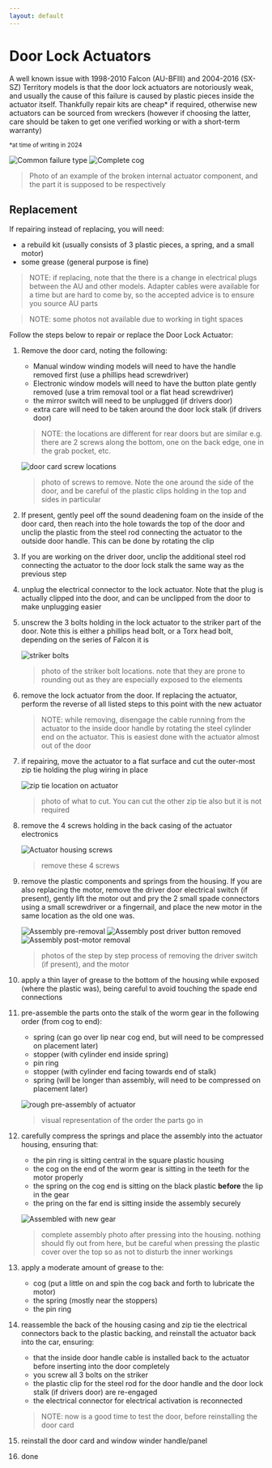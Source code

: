 ```yaml
---
layout: default
---
```


# Door Lock Actuators

A well known issue with 1998-2010 Falcon (AU-BFIII) and 2004-2016 (SX-SZ) Territory models is that the door lock actuators are notoriously weak, and usually the cause of this failure is caused by plastic pieces inside the actuator itself. Thankfully repair kits are cheap* if required, otherwise new actuators can be sourced from wreckers (however if choosing the latter, care should be taken to get one verified working or with a short-term warranty)

<sup>*at time of writing in 2024</sup>

![Common failure type](./failed-cog.jpg)
![Complete cog](./complete-cog.jpg)

> Photo of an example of the broken internal actuator component, and the part it is supposed to be respectively

## Replacement
If repairing instead of replacing, you will need:
- a rebuild kit (usually consists of 3 plastic pieces, a spring, and a small motor)
- some grease (general purpose is fine)

> NOTE: if replacing, note that the there is a change in electrical plugs between the AU and other models. Adapter cables were available for a time but are hard to come by, so the accepted advice is to ensure you source AU parts

> NOTE: some photos not available due to working in tight spaces

Follow the steps below to repair or replace the Door Lock Actuator:

1. Remove the door card, noting the following:
    - Manual window winding models will need to have the handle removed first (use a phillips head screwdriver)
    - Electronic window models will need to have the button plate gently removed (use a trim removal tool or a flat head screwdriver)
    - the mirror switch will need to be unplugged (if drivers door)
    - extra care will need to be taken around the door lock stalk (if drivers door)
    
    > NOTE: the locations are different for rear doors but are similar e.g. there are 2 screws along the bottom, one on the back edge, one in the grab pocket, etc.

    ![door card screw locations](../../Common/door-card-screws.jpg)

    > photo of screws to remove. Note the one around the side of the door, and be careful of the plastic clips holding in the top and sides in particular

1. If present, gently peel off the sound deadening foam on the inside of the door card, then reach into the hole towards the top of the door and unclip the plastic from the steel rod connecting the actuator to the outside door handle. This can be done by rotating the clip
1. If you are working on the driver door, unclip the additional steel rod connecting the actuator to the door lock stalk the same way as the previous step
1. unplug the electrical connector to the lock actuator. Note that the plug is actually clipped into the door, and can be unclipped from the door to make unplugging easier
1. unscrew the 3 bolts holding in the lock actuator to the striker part of the door. Note this is either a phillips head bolt, or a Torx head bolt, depending on the series of Falcon it is

    ![striker bolts](./striker-screws.jpg)

    > photo of the striker bolt locations. note that they are prone to rounding out as they are especially exposed to the elements

1. remove the lock actuator from the door. If replacing the actuator, perform the reverse of all listed steps to this point with the new actuator
    > NOTE: while removing, disengage the cable running from the actuator to the inside door handle by rotating the steel cylinder end on the actuator. This is easiest done with the actuator almost out of the door
    <!--TODO add a photo of the actuator cable on one of the spares-->
1. if repairing, move the actuator to a flat surface and cut the outer-most zip tie holding the plug wiring in place

    ![zip tie location on actuator](./cable-tie-cut.jpg)

    > photo of what to cut. You can cut the other zip tie also but it is not required

1. remove the 4 screws holding in the back casing of the actuator electronics
    
    ![Actuator housing screws](./actuator-housing-screws.jpg)

    > remove these 4 screws

1. remove the plastic components and springs from the housing. If you are also replacing the motor, remove the driver door electrical switch (if present), gently lift the motor out and pry the 2 small spade connectors using a small screwdriver or a fingernail, and place the new motor in the same location as the old one was.
    
    ![Assembly pre-removal](./old-actuator-exposed.jpg)
    ![Assembly post driver button removed](./actuator-driver-button-removed.jpg)
    ![Assembly post-motor removal](./actuator-motor-removed.jpg)

    > photos of the step by step process of removing the driver switch (if present), and the motor

1. apply a thin layer of grease to the bottom of the housing while exposed (where the plastic was), being careful to avoid touching the spade end connections
1. pre-assemble the parts onto the stalk of the worm gear in the following order (from cog to end):
    - spring (can go over lip near cog end, but will need to be compressed on placement later)
    - stopper (with cylinder end inside spring)
    - pin ring
    - stopper (with cylinder end facing towards end of stalk)
    - spring (will be longer than assembly, will need to be compressed on placement later)

    ![rough pre-assembly of actuator](./actuator-assembly.jpg)

    > visual representation of the order the parts go in
    
1. carefully compress the springs and place the assembly into the actuator housing, ensuring that:
    - the pin ring is sitting central in the square plastic housing
    - the cog on the end of the worm gear is sitting in the teeth for the motor properly
    - the spring on the cog end is sitting on the black plastic **before** the lip in the gear
    - the pring on the far end is sitting inside the assembly securely

    ![Assembled with new gear](./assembly-assembled.jpg)

    > complete assembly photo after pressing into the housing. nothing should fly out from here, but be careful when pressing the plastic cover over the top so as not to disturb the inner workings
    
1. apply a moderate amount of grease to the:
    - cog (put a little on and spin the cog back and forth to lubricate the motor)
    - the spring (mostly near the stoppers)
    - the pin ring
1. reassemble the back of the housing casing and zip tie the electrical connectors back to the plastic backing, and reinstall the actuator back into the car, ensuring:
    - that the inside door handle cable is installed back to the actuator before inserting into the door completely
    - you screw all 3 bolts on the striker
    - the plastic clip for the steel rod for the door handle and the door lock stalk (if drivers door) are re-engaged
    - the electrical connector for electrical activation is reconnected
    > NOTE: now is a good time to test the door, before reinstalling the door card
1. reinstall the door card and window winder handle/panel
1. done
